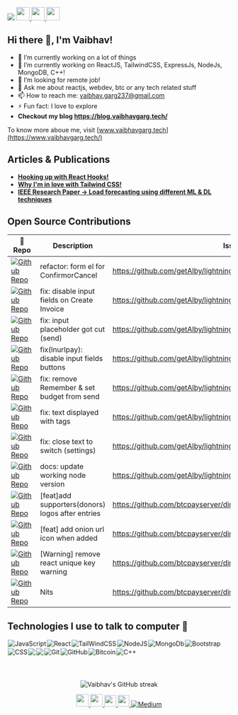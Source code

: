 ![](https://komarev.com/ghpvc/?username=vaibhavgarg237&color=green)
<a href="https://vaibhavgarg.me">
    <img src="https://media.giphy.com/media/hvRJCLFzcasrR4ia7z/giphy.gif" width="30px">
    <img src="https://emojis.slackmojis.com/emojis/images/1531849430/4246/blob-sunglasses.gif?1531849430" width="30"/>
</a><img src="https://media.giphy.com/media/WUlplcMpOCEmTGBtBW/giphy.gif" style='display:inline;' width="30">
 
## Hi there 👋, I'm Vaibhav!

- 🔭 I’m currently working on a lot of things
- 🌱 I’m currently working on ReactJS, TailwindCSS, ExpressJs, NodeJs, MongoDB, C++!
- 🤔 I’m looking for remote job!
- 💬 Ask me about reactjs, webdev, btc or any tech related stuff
- 📫 How to reach me: vaibhav.garg237@gmail.com
- ⚡ Fun fact: I love to explore
- <b> Checkout my blog https://blog.vaibhavgarg.tech/ </b> 

To know more aboue me, visit [www.vaibhavgarg.tech](https://www.vaibhavgarg.tech/)

## Articles & Publications 

- <a href="https://blog.vaibhavgarg.tech/react-hooks"> <b> Hooking up with React Hooks! </b> </a>   
- <a href="https://blog.vaibhavgarg.tech/why-im-in-love-with-tailwind-css"> <b> Why I'm in love with Tailwind CSS!</b>  </a>   
- <a href="https://ieeexplore.ieee.org/document/9498349"> <b> IEEE Research Paper -> Load forecasting using different ML & DL techniques </b>  </a>

## Open Source Contributions

| 🎁 Repo  | Description | Issue | ✨ Pull Request |
| ---  | --- | --- | --- |
| [![Github Repo](https://img.shields.io/badge/getAlby-lightning--browser--extension-blue?style=flat-square)](https://github.com/getAlby/lightning-browser-extension) | refactor: form el for ConfirmorCancel | <https://github.com/getAlby/lightning-browser-extension/issues/1617> | <https://github.com/getAlby/lightning-browser-extension/pull/1816> |
| [![Github Repo](https://img.shields.io/badge/getAlby-lightning--browser--extension-blue?style=flat-square)](https://github.com/getAlby/lightning-browser-extension) | fix: disable input fields on Create Invoice | <https://github.com/getAlby/lightning-browser-extension/issues/1659> | <https://github.com/getAlby/lightning-browser-extension/pull/1668> |
| [![Github Repo](https://img.shields.io/badge/getAlby-lightning--browser--extension-blue?style=flat-square)](https://github.com/getAlby/lightning-browser-extension) | fix: input placeholder got cut (send) | <https://github.com/getAlby/lightning-browser-extension/issues/1517> | <https://github.com/getAlby/lightning-browser-extension/pull/1591> |
| [![Github Repo](https://img.shields.io/badge/getAlby-lightning--browser--extension-blue?style=flat-square)](https://github.com/getAlby/lightning-browser-extension) | fix(lnurlpay): disable input fields buttons | <https://github.com/getAlby/lightning-browser-extension/issues/1572> | <https://github.com/getAlby/lightning-browser-extension/pull/1576> |
| [![Github Repo](https://img.shields.io/badge/getAlby-lightning--browser--extension-blue?style=flat-square)](https://github.com/getAlby/lightning-browser-extension) | fix: remove Remember & set budget from send | <https://github.com/getAlby/lightning-browser-extension/issues/1510> | <https://github.com/getAlby/lightning-browser-extension/pull/1541> |
| [![Github Repo](https://img.shields.io/badge/getAlby-lightning--browser--extension-blue?style=flat-square)](https://github.com/getAlby/lightning-browser-extension) | fix: text displayed with tags | <https://github.com/getAlby/lightning-browser-extension/issues/1597> | <https://github.com/getAlby/lightning-browser-extension/pull/1604> |
| [![Github Repo](https://img.shields.io/badge/getAlby-lightning--browser--extension-blue?style=flat-square)](https://github.com/getAlby/lightning-browser-extension) | fix: close text to switch (settings) | <https://github.com/getAlby/lightning-browser-extension/issues/1596> | <https://github.com/getAlby/lightning-browser-extension/pull/1607> |
| [![Github Repo](https://img.shields.io/badge/getAlby-lightning--browser--extension-blue?style=flat-square)](https://github.com/getAlby/lightning-browser-extension) | docs: update working node version | <https://github.com/getAlby/lightning-browser-extension/issues/237> | <https://github.com/getAlby/lightning-browser-extension/pull/1589> |
| [![Github Repo](https://img.shields.io/badge/btcpayserver-directory.btcpayserver.org-blue?style=flat-square)](https://github.com/btcpayserver/directory.btcpayserver.org/) | [feat]add supporters(donors) logos after entries | <https://github.com/btcpayserver/directory.btcpayserver.org/issues/88> | <https://github.com/btcpayserver/directory.btcpayserver.org/pull/347> |
| [![Github Repo](https://img.shields.io/badge/btcpayserver-directory.btcpayserver.org-blue?style=flat-square)](https://github.com/btcpayserver/directory.btcpayserver.org/) | [feat] add onion url icon when added | <https://github.com/btcpayserver/directory.btcpayserver.org/issues/199> | <https://github.com/btcpayserver/directory.btcpayserver.org/pull/348> |
| [![Github Repo](https://img.shields.io/badge/btcpayserver-directory.btcpayserver.org-blue?style=flat-square)](https://github.com/btcpayserver/directory.btcpayserver.org/) | [Warning] remove react unique key warning  | <https://github.com/btcpayserver/directory.btcpayserver.org/issues/349> | <https://github.com/btcpayserver/directory.btcpayserver.org/pull/350> |
| [![Github Repo](https://img.shields.io/badge/btcpayserver-directory.btcpayserver.org-blue?style=flat-square)](https://github.com/btcpayserver/directory.btcpayserver.org/issues/344) | Nits | <https://github.com/btcpayserver/directory.btcpayserver.org/issues/344> | <a href="https://github.com/btcpayserver/directory.btcpayserver.org/pull/345"> PR-1 </a> <a href="https://github.com/btcpayserver/directory.btcpayserver.org/pull/332">PR-2</a> <a href="https://github.com/btcpayserver/directory.btcpayserver.org/pull/343">PR-3</a> |


<!-- https://github.com/getAlby/lightning-browser-extension -->
<!-- https://github.com/btcpayserver/directory.btcpayserver.org/ -->

## Technologies I use to talk to computer 🤔 
<img align="left" style="margin: 1px;" alt="JavaScript" src="https://img.shields.io/badge/javascript%20-%23323330.svg?&style=for-the-badge&logo=javascript&logoColor=%23F7DF1E"/>
<img align="left" style="margin: 1px;" alt="React" src="https://img.shields.io/badge/react%20-%2320232a.svg?&style=for-the-badge&logo=react&logoColor=%2361DAFB"/>
<img align="left" style="margin: 1px;" alt="TailWindCSS" src="https://img.shields.io/badge/Tailwind_CSS-38B2AC?style=for-the-badge&logo=tailwind-css&logoColor=white"/>
<img align="left" style="margin: 1px;" alt="NodeJS" src="https://img.shields.io/badge/Node.js-43853D?style=for-the-badge&logo=node.js&logoColor=white"/>
<img align="left" style="margin: 1px;" alt="MongoDb" src="https://img.shields.io/badge/MongoDB-4EA94B?style=for-the-badge&logo=mongodb&logoColor=white"/>
<img align="left" style="margin: 1px;" alt="Bootstrap" src="https://img.shields.io/badge/Bootstrap-563D7C?style=for-the-badge&logo=bootstrap&logoColor=whit"/>
<img align="left" style="margin: 1px;" alt="CSS" src="https://img.shields.io/badge/HTML5-E34F26?style=for-the-badge&logo=html5&logoColor=white"/>
<img align="left" style="margin: 1px;" src="https://img.shields.io/badge/CSS3-1572B6?style=for-the-badge&logo=css3&logoColor=white">
<img align="left" style="margin: 1px;" src="https://img.shields.io/badge/TypeScript-007ACC?style=for-the-badge&logo=typescript&logoColor=white">
	<img align="left" style="margin: 1px;" alt="Git" src="https://img.shields.io/badge/git%20-%23F05033.svg?&style=for-the-badge&logo=git&logoColor=white"/>
    <img align="left" style="margin: 1px;" alt="GitHub" src="https://img.shields.io/badge/github%20-%23121011.svg?&style=for-the-badge&logo=github&logoColor=white"/>
    <img align="left" style="margin: 1px;" alt="Bitcoin" src="https://img.shields.io/badge/Bitcoin-000?style=for-the-badge&logo=bitcoin&logoColor=white"/>
    <img align="left" style="margin: 1px;" alt="C++" src="https://img.shields.io/badge/C%2B%2B-00599C?style=for-the-badge&logo=c%2B%2B&logoColor=white"/>

<p>&nbsp;</p>
<p>&nbsp;</p>
<br>


<div align="center">

<!-- [Vaibhav's GitHub stats](https://github-readme-stats.vercel.app/api?username=vaibhavgarg237&show_icons=true&theme=radical) -->
![Vaibhav's GitHub streak](https://github-readme-streak-stats.herokuapp.com/?user=vaibhavgarg237&theme=blue-green)
</div>


<div align="center">
<a href="https://www.linkedin.com/in/vaibhavgargdtu/" target="_blank">
  <img  width="28px" src="https://cdn.pixabay.com/photo/2017/08/22/11/56/linked-in-2668700_1280.png" />
</a>
<a href="https://twitter.com/vaibhavgarg1901" target="_blank">
  <img width="28px" src="https://as1.ftcdn.net/v2/jpg/03/20/88/34/1000_F_320883488_PMmkQget359WtY6foB1xFN3Wcvus6WTM.jpg" />
</a>
<a href="mailto:vaibhav.garg237@gmail.com">
  <img width="26px" src="https://logodownload.org/wp-content/uploads/2018/03/gmail-logo-16.png" />
</a>
<a href="https://www.codechef.com/users/vaibhavgarg237" target="_blank">
  <img width="26px" src="https://i.pinimg.com/originals/c5/d9/fc/c5d9fc1e18bcf039f464c2ab6cfb3eb6.jpg" />
</a>
<a href="https://leetcode.com/Vaibhavgarg237/" target="_blank">
  <img alt="Medium" src="https://img.shields.io/badge/LeetCode-000000?style=for-the-badge&logo=LeetCode&logoColor=#d16c06" />
</a>
</div>


<!-- <p>&nbsp;</p> -->

<!-- <div align="center">
    <img src="https://cultofthepartyparrot.com/parrots/hd/githubparrot.gif" width="25" height="25"/>
    <img src="https://cultofthepartyparrot.com/flags/hd/iranparrot.gif" width="25" height="25"/>
    <img src="https://cultofthepartyparrot.com/parrots/asyncparrot.gif" width="36" height="25"/>
    <img src="https://cultofthepartyparrot.com/parrots/exceptionallyfastparrot.gif" width="25" height="25"/>
    <img src="https://cultofthepartyparrot.com/parrots/hd/60fpsparrot.gif" width="25" height="25"/>
    <img src="https://cultofthepartyparrot.com/parrots/hd/jumpingparrot.gif" width="25" height="25"/>
    <img src="https://cultofthepartyparrot.com/parrots/hd/opensourceparrot.gif" width="25" height="25"/>
    <img src="https://cultofthepartyparrot.com/parrots/hd/dealwithitnowparrot.gif" width="25" height="25"/>
    <img src="https://cultofthepartyparrot.com/parrots/hd/hypnoparrotlight.gif" width="25" height="25"/>
    <img src="https://cultofthepartyparrot.com/parrots/databaseparrot.gif" width="25" height="25"/>
    <img src="https://cultofthepartyparrot.com/parrots/fixparrot.gif" width="36" height="25"/>
    <img src="https://cultofthepartyparrot.com/parrots/hd/laptop_parrot.gif" width="25" height="25"/>
    <img src="https://cultofthepartyparrot.com/parrots/hd/spinningparrot.gif" width="25" height="25"/>
    <img src="https://cultofthepartyparrot.com/parrots/hd/levitationparrot.gif" width="25" height="25"/>
    <img src="https://cultofthepartyparrot.com/parrots/hd/meldparrot.gif" width="25" height="25"/>
    <img src="https://cultofthepartyparrot.com/parrots/slomoparrot.gif" width="25" height="25"/>
    <img src="https://cultofthepartyparrot.com/parrots/hd/moonwalkingparrot.gif" width="25" height="25"/>
    <img src="https://cultofthepartyparrot.com/parrots/hd/stableparrot.gif" width="25" height="25"/>
    <img src="https://cultofthepartyparrot.com/parrots/hd/scienceparrot.gif" width="25" height="25"/>
    <img src="https://cultofthepartyparrot.com/parrots/hd/pirateparrot.gif" width="25" height="25"/>
    <img src="https://cultofthepartyparrot.com/parrots/hd/footballparrot.gif" width="25" height="25"/>
    <img src="https://cultofthepartyparrot.com/parrots/hd/illuminatiparrot.gif" width="25" height="25"/>
    <img src="https://cultofthepartyparrot.com/parrots/hd/hypnoparrotdark.gif" width="25" height="25"/>
    <img src="https://cultofthepartyparrot.com/parrots/hd/mustacheparrot.gif" width="25" height="25"/>
</div> -->


<!--

Here are some ideas to get you started:

- 🔭 I’m currently working on ...
- 🌱 I’m currently learning ...
- 👯 I’m looking to collaborate on ...
- 🤔 I’m looking for help with ...
- 💬 Ask me about ...
- 📫 How to reach me: ...
- 😄 Pronouns: ...
- ⚡ Fun fact: ...
### My Experiences 🙌
### About Me 🚀
### Honors & Awards 🏅

-->
